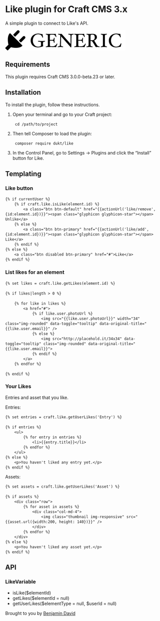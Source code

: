 # Like plugin for Craft CMS 3.x

A simple plugin to connect to Like's API.

![Screenshot](resources/img/plugin-logo.png)

## Requirements

This plugin requires Craft CMS 3.0.0-beta.23 or later.

## Installation

To install the plugin, follow these instructions.

1. Open your terminal and go to your Craft project:

        cd /path/to/project

2. Then tell Composer to load the plugin:

        composer require dukt/like

3. In the Control Panel, go to Settings → Plugins and click the “Install” button for Like.

## Templating

### Like button

    {% if currentUser %}
        {% if craft.like.isLike(element.id) %}
            <a class="btn btn-default" href="{{actionUrl('like/remove', {id:element.id})}}"><span class="glyphicon glyphicon-star"></span> Unlike</a>
        {% else %}
            <a class="btn btn-primary" href="{{actionUrl('like/add', {id:element.id})}}"><span class="glyphicon glyphicon-star"></span> Like</a>
        {% endif %}
    {% else %}
        <a class="btn disabled btn-primary" href="#">Like</a>
    {% endif %}


### List likes for an element

    {% set likes = craft.like.getLikes(element.id) %}

    {% if likes|length > 0 %}

        {% for like in likes %}
            <a href="#">
                {% if like.user.photoUrl %}
                    <img src="{{like.user.photoUrl}}" width="34" class="img-rounded" data-toggle="tooltip" data-original-title="{{like.user.email}}" />
                {% else %}
                    <img src="http://placehold.it/34x34" data-toggle="tooltip" class="img-rounded" data-original-title="{{like.user.email}}">
                {% endif %}
            </a>
        {% endfor %}

    {% endif %}


### Your Likes

Entries and asset that you like.

Entries:

    {% set entries = craft.like.getUserLikes('Entry') %}

    {% if entries %}
        <ul>
            {% for entry in entries %}
                <li>{{entry.title}}</li>
            {% endfor %}
        </ul>
    {% else %}
        <p>You haven't liked any entry yet.</p>
    {% endif %}

Assets:

    {% set assets = craft.like.getUserLikes('Asset') %}

    {% if assets %}
        <div class="row">
            {% for asset in assets %}
                <div class="col-md-4">
                    <img class="thumbnail img-responsive" src="{{asset.url({width:200, height: 140})}}" />
                </div>
            {% endfor %}
        </div>
    {% else %}
        <p>You haven't liked any asset yet.</p>
    {% endif %}


## API


### LikeVariable

- isLike($elementId)
- getLikes($elementId = null)
- getUserLikes($elementType = null, $userId = null)

Brought to you by [Benjamin David](https://github.com/benjamindavid)
